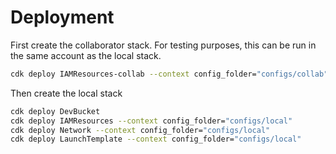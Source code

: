 
# Deployment

First create the collaborator stack.
For testing purposes, this can be run in the same account as the local stack.

```sh
cdk deploy IAMResources-collab --context config_folder="configs/collab" --app "python3 app_collab.py"
```

Then create the local stack

```sh
cdk deploy DevBucket
cdk deploy IAMResources --context config_folder="configs/local"
cdk deploy Network --context config_folder="configs/local"
cdk deploy LaunchTemplate --context config_folder="configs/local"
```